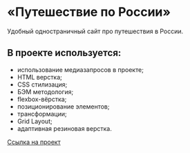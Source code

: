 # «Путешествие по России»
Удобный одностраничный сайт про путешествия в России.

## В проекте используется:
- использование медиазапросов в проекте;
- HTML верстка;
- CSS стилизация;
- БЭМ методология;
- flexbox-вёрстка;
- позиционирование элементов;
- трансформации;
- Grid Layout;
- адаптивная резиновая верстка.

[Ссылка на проект](https://leontevsky.github.io/russian-travel/)
